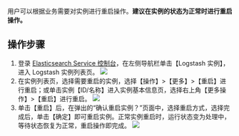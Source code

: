 用户可以根据业务需要对实例进行重启操作。**建议在实例的状态为正常时进行重启操作。**

## 操作步骤
1. 登录 [Elasticsearch Service 控制台](https://console.cloud.tencent.com/es)，在左侧导航栏单击【Logstash 实例】，进入 Logstash 实例列表页。
![](https://main.qcloudimg.com/raw/6c2e3d7c165b0bcf3bd2846d0e52464f.png)
2. 在实例列表页，选择需要重启的实例，选择【操作】>【更多】>【重启】进行重启；或单击实例【ID/名称】进入实例基本信息页，选择右上角【更多操作】>【重启】进行重启。
![](https://main.qcloudimg.com/raw/85468799f6c2a8514fedd275935b0b7f.png)
3. 单击【重启】后，在弹出的“确认重启实例？”页面中，选择重启方式，选择完成后，单击【确定】即可重启实例。正常实例重启时，运行状态变为处理中，等待状态恢复为正常，重启操作即完成。
![](https://main.qcloudimg.com/raw/74402da59cded67cb69fbf41ffce104f.png)
